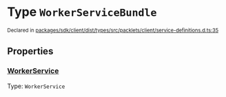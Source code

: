 # Type `WorkerServiceBundle`
<sub>Declared in [packages/sdk/client/dist/types/src/packlets/client/service-definitions.d.ts:35]()</sub>





## Properties
### [WorkerService]()
Type: <code>WorkerService</code>
